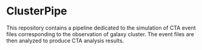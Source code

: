 # ClusterPipe

This repository contains a pipeline dedicated to the simulation of CTA event files 
corresponding to the observation of galaxy cluster. The event files are then analyzed 
to produce CTA analysis results.

